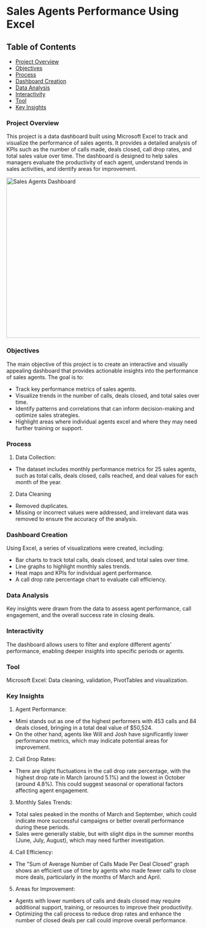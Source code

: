 # Sales Agents Performance Using Excel
## Table of Contents
- [Project Overview](#Project-Overview)
- [Objectives](#Objectives)
- [Process](#Process)
- [Dashboard Creation](#Dashboard-Creation)
- [Data Analysis](#Data-Analysis)
- [Interactivity](#Interactivity)
- [Tool](#Tool)
- [Key Insights](#Key-Insights)
### Project Overview
This project is a data dashboard built using Microsoft Excel to track and visualize the performance of sales agents. It provides a detailed analysis of KPIs such as the number of calls made, deals closed, call drop rates, and total sales value over time. The dashboard is designed to help sales managers evaluate the productivity of each agent, understand trends in sales activities, and identify areas for improvement.


<img width="890" height="419" alt="Sales Agents Dashboard" src="https://github.com/user-attachments/assets/89334a15-3243-4f82-a1b6-34648677ec07" />


### Objectives
The main objective of this project is to create an interactive and visually appealing dashboard that provides actionable insights into the performance of sales agents. The goal is to:
- Track key performance metrics of sales agents.
- Visualize trends in the number of calls, deals closed, and total sales over time.
- Identify patterns and correlations that can inform decision-making and optimize sales strategies.
- Highlight areas where individual agents excel and where they may need further training or support.
### Process
1. Data Collection:
- The dataset includes monthly performance metrics for 25 sales agents, such as total calls, deals closed, calls reached, and deal values for each month of the year.
2. Data Cleaning
- Removed duplicates.
- Missing or incorrect values were addressed, and irrelevant data was removed to ensure the accuracy of the analysis.
### Dashboard Creation
Using Excel, a series of visualizations were created, including:
- Bar charts to track total calls, deals closed, and total sales over time.
- Line graphs to highlight monthly sales trends.
- Heat maps and KPIs for individual agent performance.
- A call drop rate percentage chart to evaluate call efficiency.
### Data Analysis
Key insights were drawn from the data to assess agent performance, call engagement, and the overall success rate in closing deals.
### Interactivity
The dashboard allows users to filter and explore different agents' performance, enabling deeper insights into specific periods or agents.
### Tool
Microsoft Excel: Data cleaning, validation, PivotTables and visualization.
### Key Insights
1. Agent Performance:
- Mimi stands out as one of the highest performers with 453 calls and 84 deals closed, bringing in a total deal value of $50,524.
- On the other hand, agents like Will and Josh have significantly lower performance metrics, which may indicate potential areas for improvement.
2. Call Drop Rates:
- There are slight fluctuations in the call drop rate percentage, with the highest drop rate in March (around 5.1%) and the lowest in October (around 4.8%). This could suggest seasonal or operational factors affecting agent engagement.
3. Monthly Sales Trends:
- Total sales peaked in the months of March and September, which could indicate more successful campaigns or better overall performance during these periods.
- Sales were generally stable, but with slight dips in the summer months (June, July, August), which may need further investigation.
4. Call Efficiency:
- The "Sum of Average Number of Calls Made Per Deal Closed" graph shows an efficient use of time by agents who made fewer calls to close more deals, particularly in the months of March and April.
5. Areas for Improvement:
- Agents with lower numbers of calls and deals closed may require additional support, training, or resources to improve their productivity.
- Optimizing the call process to reduce drop rates and enhance the number of closed deals per call could improve overall performance.



